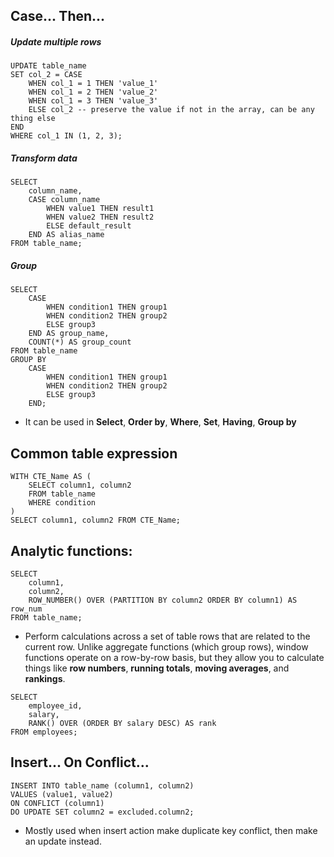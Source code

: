 ## Case... Then...
##### Update multiple rows
``` PostgreSQL
UPDATE table_name 
SET col_2 = CASE 
	WHEN col_1 = 1 THEN 'value_1' 
	WHEN col_1 = 2 THEN 'value_2' 
	WHEN col_1 = 3 THEN 'value_3' 
	ELSE col_2 -- preserve the value if not in the array, can be any thing else
END 
WHERE col_1 IN (1, 2, 3);
```

##### Transform data
``` PostgreSQL
SELECT 
	column_name, 
	CASE column_name 
		WHEN value1 THEN result1 
		WHEN value2 THEN result2 
		ELSE default_result 
	END AS alias_name 
FROM table_name;
```

##### Group
``` PostgreSQL
SELECT 
	CASE 
		WHEN condition1 THEN group1 
		WHEN condition2 THEN group2 
		ELSE group3 
	END AS group_name, 
	COUNT(*) AS group_count 
FROM table_name 
GROUP BY 
	CASE 
		WHEN condition1 THEN group1 
		WHEN condition2 THEN group2 
		ELSE group3 
	END;
```

- It can be used in **Select**, **Order by**, **Where**, **Set**, **Having**, **Group by**

## Common table expression
``` PostgreSQL
WITH CTE_Name AS ( 
	SELECT column1, column2 
	FROM table_name 
	WHERE condition 
) 
SELECT column1, column2 FROM CTE_Name;
```


## Analytic functions:
``` PostgreSQL
SELECT 
	column1, 
	column2, 
	ROW_NUMBER() OVER (PARTITION BY column2 ORDER BY column1) AS row_num 
FROM table_name;
```

- Perform calculations across a set of table rows that are related to the current row. Unlike aggregate functions (which group rows), window functions operate on a row-by-row basis, but they allow you to calculate things like **row numbers**, **running totals**, **moving averages**, and **rankings**.

``` PostgreSQL
SELECT 
	employee_id, 
	salary, 
	RANK() OVER (ORDER BY salary DESC) AS rank 
FROM employees;
```

## Insert... On Conflict...
``` PostgreSQL
INSERT INTO table_name (column1, column2) 
VALUES (value1, value2) 
ON CONFLICT (column1) 
DO UPDATE SET column2 = excluded.column2;
```

- Mostly used when insert action make duplicate key conflict, then make an update instead.